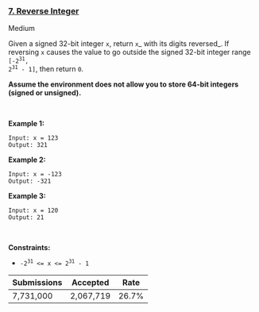 ### [7. Reverse Integer](https://leetcode.com/problems/reverse-integer)

Medium

Given a signed 32-bit integer `` x ``, return `` x ``_ with its digits reversed_. If reversing `` x `` causes the value to go outside the signed 32-bit integer range <code>[-2<sup>31</sup>, 2<sup>31</sup> - 1]</code>, then return `` 0 ``.

__Assume the environment does not allow you to store 64-bit integers (signed or unsigned).__

 

__Example 1:__

```
Input: x = 123
Output: 321
```

__Example 2:__

```
Input: x = -123
Output: -321
```

__Example 3:__

```
Input: x = 120
Output: 21
```

 

__Constraints:__

*   <code>-2<sup>31</sup> <= x <= 2<sup>31</sup> - 1</code>

| Submissions    | Accepted     | Rate   |
| -------------- | ------------ | ------ |
| 7,731,000 | 2,067,719 | 26.7% |